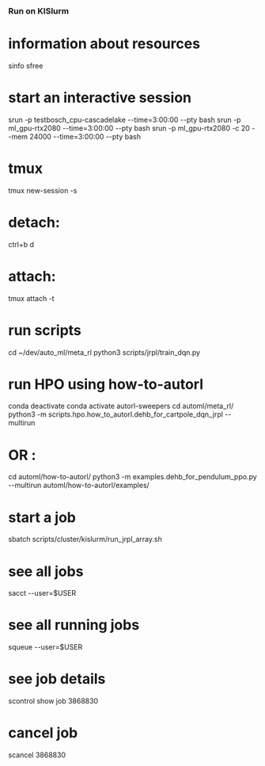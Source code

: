 ### Run on KISlurm

# information about resources
sinfo
sfree

# start an interactive session
srun -p testbosch_cpu-cascadelake --time=3:00:00 --pty bash 
srun -p ml_gpu-rtx2080 --time=3:00:00 --pty bash 
srun -p ml_gpu-rtx2080 -c 20 --mem 24000 --time=3:00:00 --pty bash 

# tmux
tmux new-session -s <name>
# detach: 
ctrl+b d
# attach: 
tmux attach -t <name>

# run scripts
cd ~/dev/auto_ml/meta_rl
python3 scripts/jrpl/train_dqn.py

# run HPO using how-to-autorl
conda deactivate
conda activate autorl-sweepers
cd automl/meta_rl/
python3 -m scripts.hpo.how_to_autorl.dehb_for_cartpole_dqn_jrpl --multirun
# OR : 
cd automl/how-to-autorl/
python3 -m examples.dehb_for_pendulum_ppo.py --multirun
automl/how-to-autorl/examples/
# start a job
sbatch scripts/cluster/kislurm/run_jrpl_array.sh

# see all jobs
sacct --user=$USER

# see all running jobs
squeue --user=$USER

# see job details
scontrol show job 3868830

# cancel job
scancel 3868830
